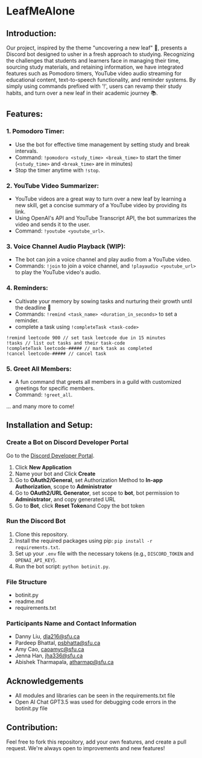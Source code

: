 # LeafMeAlone

## Introduction:
Our project, inspired by the theme "uncovering a new leaf" 🍃, presents a Discord bot designed to usher in a fresh approach to studying. Recognizing the challenges that students and learners face in managing their time, sourcing study materials, and retaining information, we have integrated features such as Pomodoro timers, YouTube video audio streaming for educational content, text-to-speech functionality, and reminder systems. By simply using commands prefixed with '!', users can revamp their study habits, and turn over a new leaf in their academic journey 📚.

## Features:

### 1. Pomodoro Timer:
   - Use the bot for effective time management by setting study and break intervals.
   - Command: `!pomodoro <study_time> <break_time>` to start the timer (`<study_time>` and `<break_time>` are in minutes)
   - Stop the timer anytime with `!stop`.
   

### 2. YouTube Video Summarizer:
   - YouTube videos are a great way to turn over a new leaf by learning a new skill, get a concise summary of a YouTube video by providing its link.
   - Using OpenAI's API and YouTube Transcript API, the bot summarizes the video and sends it to the user.
   - Command: `!youtube <youtube_url>`.

### 3. Voice Channel Audio Playback (WIP):
   - The bot can join a voice channel and play audio from a YouTube video.
   - Commands: `!join` to join a voice channel, and `!playaudio <youtube_url>` to play the YouTube video's audio.

### 4. Reminders:
   - Cultivate your memory by sowing tasks and nurturing their growth until the deadline 🍂
   - Commands: `!remind <task_name> <duration_in_seconds>` to set a reminder.
   - complete a task using `!completeTask <task-code>`

   ```
   !remind leetcode 900 // set task leetcode due in 15 minutes
   !tasks // list out tasks and their task-code
   !completeTask leetcode-##### // mark task as completed
   !cancel leetcode-##### // cancel task
   ```


### 5. Greet All Members:
   - A fun command that greets all members in a guild with customized greetings for specific members.
   - Command: `!greet_all`.

... and many more to come!

## Installation and Setup:

### Create a Bot on Discord Developer Portal

Go to the [Discord Developer Portal](https://discord.com/developers/applications). <br>

1. Click **New Application** <br> 
2. Name your bot and Click **Create** <br>
3. Go to **OAuth2/General**, set Authorization Method to **In-app Authorization**, scope to **Administrator**
4. Go to **OAuth2/URL Generator**, set scope to **bot**, bot permission to **Administrator**, and copy generated URL
5. Go to **Bot**, click **Reset Token**and Copy the bot token

### Run the Discord Bot
1. Clone this repository.
2. Install the required packages using pip: `pip install -r requirements.txt`.
3. Set up your `.env` file with the necessary tokens (e.g., `DISCORD_TOKEN` and `OPENAI_API_KEY`).
4. Run the bot script: `python botinit.py`.

### File Structure
- botinit.py 
- readme.md 
- requirements.txt

### Participants Name and Contact Information
- Danny Liu, dla216@sfu.ca
- Pardeep Bhattal, psbhatta@sfu.ca
- Amy Cao, caoamyc@sfu.ca
- Jenna Han, jha336@sfu.ca
- Abishek Tharmapala, atharmap@sfu.ca

## Acknowledgements

- All modules and libraries can be seen in the requirements.txt file
- Open AI Chat GPT3.5 was used for debugging code errors in the botinit.py file

## Contribution:
Feel free to fork this repository, add your own features, and create a pull request. We're always open to improvements and new features!

